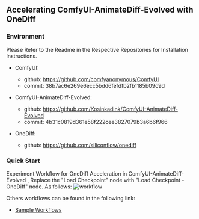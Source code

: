 ## Accelerating ComfyUI-AnimateDiff-Evolved with OneDiff
### Environment
Please Refer to the Readme in the Respective Repositories for Installation Instructions.

- ComfyUI:
  - github: https://github.com/comfyanonymous/ComfyUI
  - commit: 38b7ac6e269e6ecc5bdd6fefdfb2fb1185b09c9d 

- ComfyUI-AnimateDiff-Evolved:
  - github: https://github.com/Kosinkadink/ComfyUI-AnimateDiff-Evolved
  - commit: 4b31c0819d361e58f222cee3827079b3a6b6f966 
- OneDiff:
  - github: https://github.com/siliconflow/onediff

### Quick Start

Experiment Workflow for OneDiff Acceleration in ComfyUI-AnimateDiff-Evolved , Replace the "Load Checkpoint" node with "Load Checkpoint - OneDiff" node. 
As follows:
![workflow](https://github.com/siliconflow/onediff/assets/109639975/e94877c1-eb1e-464a-9b9e-731bef02aca3)

Others workflows can be found in the following link:
- [Sample Workflows](
https://github.com/Kosinkadink/ComfyUI-AnimateDiff-Evolved?tab=readme-ov-file#samples-download-or-drag-images-of-the-workflows-into-comfyui-to-instantly-load-the-corresponding-workflows)

